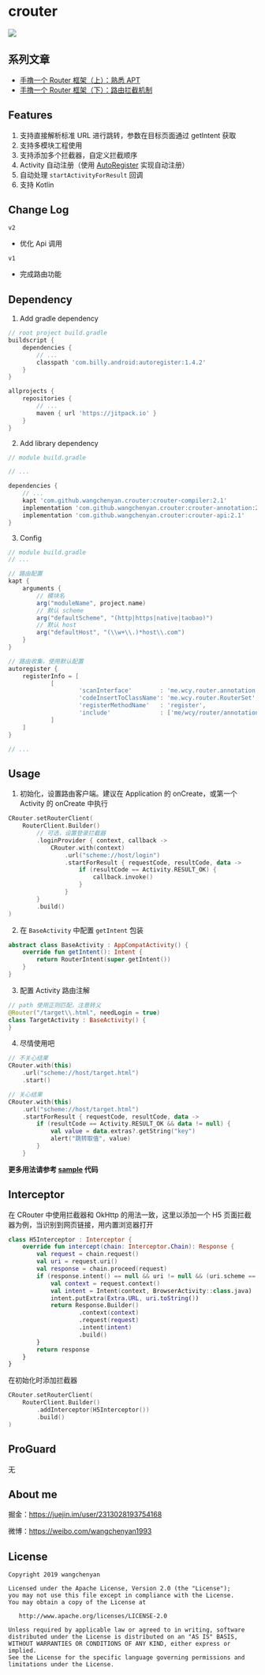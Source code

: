 # crouter

[![](https://jitpack.io/v/wangchenyan/crouter.svg)](https://jitpack.io/#wangchenyan/crouter)

## 系列文章

- [手撸一个 Router 框架（上）：熟悉 APT](https://juejin.im/post/6844903923606618126)
- [手撸一个 Router 框架（下）：路由拦截机制](https://juejin.im/post/6844904193866596365)

## Features

1. 支持直接解析标准 URL 进行跳转，参数在目标页面通过 getIntent 获取
2. 支持多模块工程使用
3. 支持添加多个拦截器，自定义拦截顺序
4. Activity 自动注册（使用 [AutoRegister](https://github.com/luckybilly/AutoRegister) 实现自动注册）
5. 自动处理 `startActivityForResult` 回调
6. 支持 Kotlin

## Change Log

`v2`
- 优化 Api 调用

`v1`
- 完成路由功能

## Dependency

1. Add gradle dependency

```groovy
// root project build.gradle
buildscript {
    dependencies {
        // ...
        classpath 'com.billy.android:autoregister:1.4.2'
    }
}

allprojects {
    repositories {
        // ...
        maven { url 'https://jitpack.io' }
    }
}
```

2. Add library dependency

```groovy
// module build.gradle

// ...

dependencies {
    // ...
    kapt 'com.github.wangchenyan.crouter:crouter-compiler:2.1'
    implementation 'com.github.wangchenyan.crouter:crouter-annotation:2.1'
    implementation 'com.github.wangchenyan.crouter:crouter-api:2.1'
}
```

3. Config

```groovy
// module build.gradle
// ...

// 路由配置
kapt {
    arguments {
        // 模块名
        arg("moduleName", project.name)
        // 默认 scheme
        arg("defaultScheme", "(http|https|native|taobao)")
        // 默认 host
        arg("defaultHost", "(\\w+\\.)*host\\.com")
    }
}

// 路由收集，使用默认配置
autoregister {
    registerInfo = [
            [
                    'scanInterface'        : 'me.wcy.router.annotation.RouterLoader',
                    'codeInsertToClassName': 'me.wcy.router.RouterSet',
                    'registerMethodName'   : 'register',
                    'include'              : ['me/wcy/router/annotation/loader/.*']
            ]
    ]
}

// ...
```

## Usage

1. 初始化，设置路由客户端。建议在 Application 的 onCreate，或第一个 Activity 的 onCreate 中执行

```kotlin
CRouter.setRouterClient(
    RouterClient.Builder()
        // 可选，设置登录拦截器
        .loginProvider { context, callback ->
            CRouter.with(context)
                .url("scheme://host/login")
                .startForResult { requestCode, resultCode, data ->
                    if (resultCode == Activity.RESULT_OK) {
                        callback.invoke()
                    }
                }
        }
        .build()
)
```

2. 在 `BaseActivity` 中配置 `getIntent` 包装

```kotlin
abstract class BaseActivity : AppCompatActivity() {
    override fun getIntent(): Intent {
        return RouterIntent(super.getIntent())
    }
}
```

3. 配置 Activity 路由注解

```kotlin
// path 使用正则匹配，注意转义
@Router("/target\\.html", needLogin = true)
class TargetActivity : BaseActivity() {
}
```

4. 尽情使用吧

```kotlin
// 不关心结果
CRouter.with(this)
    .url("scheme://host/target.html")
    .start()

// 关心结果
CRouter.with(this)
    .url("scheme://host/target.html")
    .startForResult { requestCode, resultCode, data ->
        if (resultCode == Activity.RESULT_OK && data != null) {
            val value = data.extras?.getString("key")
            alert("跳转取值", value)
        }
    }
```

**更多用法请参考 [sample](https://github.com/wangchenyan/crouter/tree/master/sample) 代码**

## Interceptor

在 CRouter 中使用拦截器和 OkHttp 的用法一致，这里以添加一个 H5 页面拦截器为例，当识别到网页链接，用内置浏览器打开

```kotlin
class H5Interceptor : Interceptor {
    override fun intercept(chain: Interceptor.Chain): Response {
        val request = chain.request()
        val uri = request.uri()
        val response = chain.proceed(request)
        if (response.intent() == null && uri != null && (uri.scheme == "http" || uri.scheme == "https")) {
            val context = request.context()
            val intent = Intent(context, BrowserActivity::class.java)
            intent.putExtra(Extra.URL, uri.toString())
            return Response.Builder()
                    .context(context)
                    .request(request)
                    .intent(intent)
                    .build()
        }
        return response
    }
}
```

在初始化时添加拦截器

```kotlin
CRouter.setRouterClient(
    RouterClient.Builder()
        .addInterceptor(H5Interceptor())
        .build()
)
```

## ProGuard

无

## About me

掘金：https://juejin.im/user/2313028193754168

微博：https://weibo.com/wangchenyan1993

## License

    Copyright 2019 wangchenyan

    Licensed under the Apache License, Version 2.0 (the "License");
    you may not use this file except in compliance with the License.
    You may obtain a copy of the License at

       http://www.apache.org/licenses/LICENSE-2.0

    Unless required by applicable law or agreed to in writing, software
    distributed under the License is distributed on an "AS IS" BASIS,
    WITHOUT WARRANTIES OR CONDITIONS OF ANY KIND, either express or implied.
    See the License for the specific language governing permissions and
    limitations under the License.

